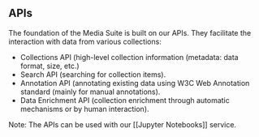 APIs
---

The foundation of the Media Suite is built on our APIs. They facilitate the interaction with data from various collections:

- Collections API (high-level collection information (metadata: data format, size, etc.)
- Search API (searching for collection items).
- Annotation API (annotating existing data using W3C Web Annotation standard (mainly for manual annotations).
- Data Enrichment API (collection enrichment through automatic mechanisms or by human interaction).

Note: The APIs can be used with our [[Jupyter Notebooks]] service.